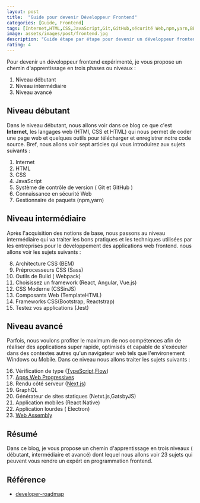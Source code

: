 ```yaml
---
layout: post
title:  "Guide pour devenir Développeur Frontend"
categories: [Guide, Frontend]
tags: [Internet,HTML,CSS,JavaScript,Git,GitHub,sécurité Web,npm,yarn,BEM,Sass,Webpack,React,Angular, Vue.js,CSSinJS,TemplateHTML,Bootstrap,Reactstrap,Jest,TypeScript,Flow,Next.js,GraphQL,Electron]
image: assets/images/post/frontend.jpg
description: "Guide étape par étape pour devenir un développeur frontend moderne"
rating: 4
---
```


Pour devenir un développeur frontend expérimenté, je vous propose un chemin d'apprentissage en trois phases ou niveaux :

1. Niveau débutant 
2. Niveau intermédiaire
3. Niveau avancé 

## Niveau débutant 

Dans le niveau débutant, nous allons voir dans ce blog ce que c'est **Internet**, les langages web (HTMl, CSS et HTML) qui nous permet de coder une page web et quelques outils pour télécharger et enregistrer notre code source. Bref, nous allons voir sept articles qui vous introduirez aux sujets suivants :

1. Internet
2. HTML
3. CSS
4. JavaScript
5. Système de contrôle de version ( Git et GitHub )
6. Connaissance en sécurité Web
7. Gestionnaire de paquets (npm,yarn)

## Niveau intermédiaire  

Après l'acquisition des notions de base, nous passons au niveau intermédiaire qui va traiter les bons pratiques et les techniques utilisées par les entreprises pour le développement des applications web frontend. nous allons voir les sujets suivants : 

8. Architecture CSS (BEM)
9.  Préprocesseurs CSS (Sass)
10. Outils de Build ( Webpack)
11. Choisissez un framework (React, Angular, Vue.js)
12. CSS Moderne (CSSinJS)
13. Composants Web (TemplateHTML)
14. Frameworks CSS(Bootstrap, Reactstrap)
15. Testez vos applications (Jest)

## Niveau avancé

Parfois, nous voulons profiter le maximum de nos compétences afin de réaliser des applications super rapide, optimisés et capable de s'exécuter dans des contextes autres qu'un navigateur web tels que l'environement Windows ou Mobile. Dans ce niveau nous allons traiter les sujets suivants :

16. Vérification de type ([TypeScript](https://www.typescriptlang.org/),[Flow](https://flow.org/))
17. [Apps Web Progressives](https://fr.wikipedia.org/wiki/Progressive_web_app)
18. Rendu côté serveur ([Next.js](https://nextjs.org/))
19. GraphQL
20. Générateur de sites statiques (Netxt.js,GatsbyJS)
21. Application mobiles (React Native)
22. Application lourdes ( Electron)
23. [Web Assembly](https://fr.wikipedia.org/wiki/WebAssembly)

## Résumé

Dans ce blog, je vous propose un chemin d'apprentissage en trois niveaux ( débutant, intermédiaire et avancé) dont lequel nous allons voir 23 sujets qui peuvent vous rendre un expért en programmation frontend.

## Référence

- <a href="https://github.com/kamranahmedse/developer-roadmap" target="_blank" >developer-roadmap</a>

